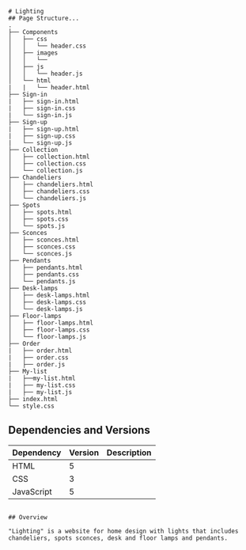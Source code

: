```
# Lighting
## Page Structure...
.
├── Components
│   ├── css
│   │   └── header.css
│   ├── images
│   │   └── 
│   ├── js
│   │   └── header.js
│   └── html
|   |   └── header.html
├── Sign-in
|   ├── sign-in.html
|   ├── sign-in.css
|   └── sign-in.js
├── Sign-up
|   ├── sign-up.html
|   ├── sign-up.css
|   └── sign-up.js
├── Collection
│   ├── collection.html
│   ├── collection.css
│   └── collection.js
├── Chandeliers
│   ├── chandeliers.html
│   ├── chandeliers.css
│   └── chandeliers.js
├── Spots
│   ├── spots.html
│   ├── spots.css
│   └── spots.js
├── Sconces
│   ├── sconces.html
│   ├── sconces.css
│   └── sconces.js
├── Pendants
│   ├── pendants.html
│   ├── pendants.css
│   └── pendants.js
├── Desk-lamps
│   ├── desk-lamps.html
│   ├── desk-lamps.css
│   └── desk-lamps.js
├── Floor-lamps
│   ├── floor-lamps.html
│   ├── floor-lamps.css
│   └── floor-lamps.js
├── Order
|   ├── order.html
|   ├── order.css
|   ├── order.js
├── My-list
|   ├──my-list.html
|   ├── my-list.css
|   ├── my-list.js
├── index.html
└── style.css

```

## Dependencies and Versions

| Dependency         | Version     | Description   |
|--------------------|-------------|---------------|
| HTML               |       5     |               |
| CSS                |       3     |               |
| JavaScript         |       5     |               |


```

## Overview

"Lighting" is a website for home design with lights that includes chandeliers, spots sconces, desk and floor lamps and pendants.

